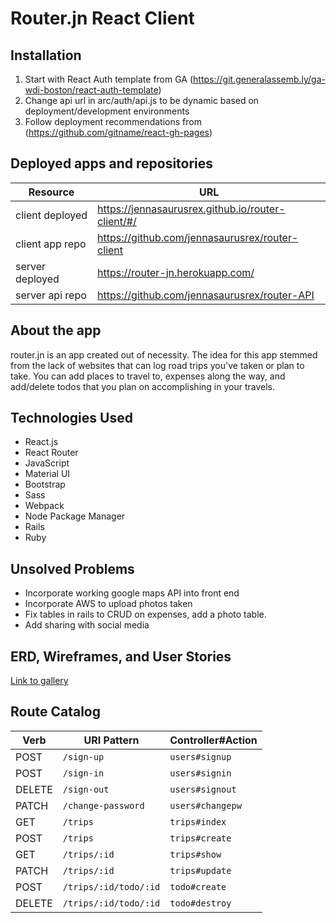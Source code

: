 # Router.jn React Client

## Installation
1. Start with React Auth template from GA (https://git.generalassemb.ly/ga-wdi-boston/react-auth-template)
2. Change api url in arc/auth/api.js to be dynamic based on deployment/development environments
3. Follow deployment recommendations from (https://github.com/gitname/react-gh-pages)

## Deployed apps and repositories
| Resource   | URL            |
|------------|----------------|
| client deployed    | https://jennasaurusrex.github.io/router-client/#/             |
| client app repo   | https://github.com/jennasaurusrex/router-client             |
| server deployed | https://router-jn.herokuapp.com/            |
| server api repo  | https://github.com/jennasaurusrex/router-API     |

## About the app
router.jn is an app created out of necessity. The idea for this app stemmed from the lack of websites that can log road trips you've taken or plan to take. You can add places to travel to, expenses along the way, and add/delete todos that you plan on accomplishing in your travels.

## Technologies Used
- React.js
- React Router
- JavaScript
- Material UI
- Bootstrap
- Sass
- Webpack
- Node Package Manager
- Rails
- Ruby

## Unsolved Problems
- Incorporate working google maps API into front end
- Incorporate AWS to upload photos taken
- Fix tables in rails to CRUD on expenses, add a photo table.
- Add sharing with social media

## ERD, Wireframes, and User Stories
[Link to gallery](https://imgur.com/a/Ht3TE7x)

## Route Catalog
| Verb   | URI Pattern            | Controller#Action |
|--------|------------------------|-------------------|
| POST   | `/sign-up`             | `users#signup`    |
| POST   | `/sign-in`             | `users#signin`    |
| DELETE | `/sign-out`            | `users#signout`   |
| PATCH  | `/change-password`     | `users#changepw`  |
| GET    | `/trips`               | `trips#index`     |
| POST   | `/trips`               | `trips#create`    |
| GET    | `/trips/:id`           | `trips#show`      |
| PATCH  | `/trips/:id`           | `trips#update`    |
| POST   | `/trips/:id/todo/:id`               | `todo#create`    |
| DELETE   | `/trips/:id/todo/:id`  | `todo#destroy`   |
